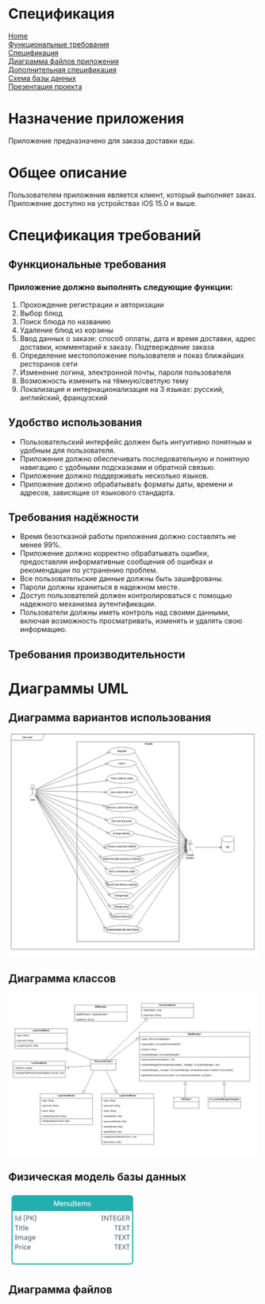 # Спецификация

[Home](index.md)    
[Функциональные требования](functionalRequirements.md)  
[Спецификация](specification.md)  
[Диаграмма файлов приложения](filesSchema.md)   
[Дополнительная спецификация](dopSpecification.md)  
[Схема базы данных](databaseSchema.md)          
[Презентация проекта](projectPresentation.md)         

# Назначение приложения
Приложение предназначено для заказа доставки еды.

# Общее описание
Пользователем приложения является клиент, который выполняет заказ. Приложение доступно на устройствах iOS 15.0 и выше.

# Спецификация требований
## Функциональные требования
### Приложение должно выполнять следующие функции:
1. Прохождение регистрации и авторизации
2. Выбор блюд
3. Поиск блюда по названию
4. Удаление блюд из корзины
5. Ввод данных о заказе: способ оплаты, дата и время доставки, адрес доставки, комментарий к заказу. Подтверждение заказа
6. Определение местоположение пользователя и показ ближайших ресторанов сети
7. Изменение логина, электронной почты, пароля пользователя
8. Возможность изменить на тёмную/светлую тему
9. Локализация и интернационализация на 3 языках: русский, английский, французский
## Удобство использования
* Пользовательский интерфейс должен быть интуитивно понятным и удобным для пользователя.
* Приложение должно обеспечивать последовательную и понятную навигацию с удобными подсказками и обратной связью.
* Приложение должно поддерживать несколько языков.
* Приложение должно обрабатывать форматы даты, времени и адресов, зависящие от языкового стандарта.
## Требования надёжности
* Время безотказной работы приложения должно составлять не менее 99%.
* Приложение должно корректно обрабатывать ошибки, предоставляя информативные сообщения об ошибках и рекомендации по устранению проблем.
* Все пользовательские данные должны быть зашифрованы.
* Пароли должны храниться в надежном месте.
* Доступ пользователей должен контролироваться с помощью надежного механизма аутентификации.
* Пользователи должны иметь контроль над своими данными, включая возможность просматривать, изменять и удалять свою информацию.
## Требования производительности

# Диаграммы UML
## Диаграмма вариантов использования
![use_case](https://github.com/fpmi-tp2024/tpmp-rvn-lab10-libra/blob/5cf92142b8b793dd6408e8dc3335ca8f5aa26e16/img/diagrams/useCase.jpeg?raw=true)

## Диаграмма классов
![class](https://github.com/fpmi-tp2024/tpmp-rvn-lab10-libra/blob/54f2c8f9e8574d1297a5d297b8c7fda60253d635/img/diagrams/class.jpeg?raw=true)

## Физическая модель базы данных
![Data base schema](https://github.com/fpmi-tp2024/tpmp-rvn-lab10-libra/blob/c6be41019be8de8aa56a439e9781663bf313a9bb/img/diagrams/db.png?raw=true)
## Диаграмма файлов
